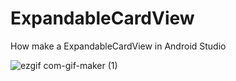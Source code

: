 # ExpandableCardView
How make a ExpandableCardView in Android Studio

![ezgif com-gif-maker (1)](https://user-images.githubusercontent.com/76481422/104507685-cffde600-55ef-11eb-897f-14d1029700c9.gif)
